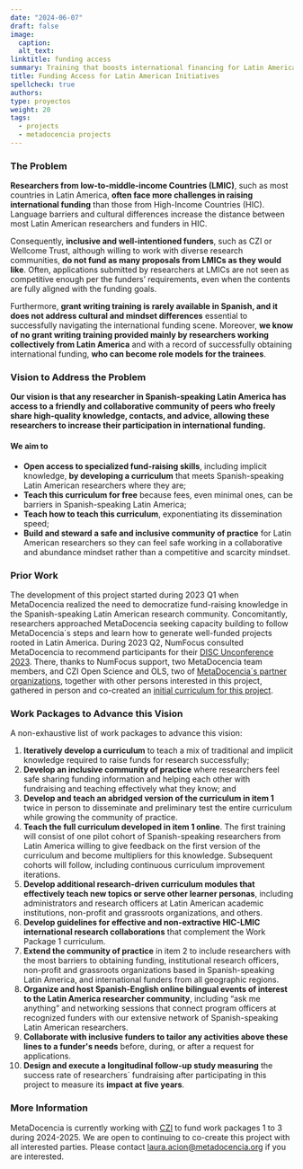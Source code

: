 ```yaml
---
date: "2024-06-07"
draft: false
image:
  caption: 
  alt_text: 
linktitle: funding access
summary: Training that boosts international financing for Latin America.  
title: Funding Access for Latin American Initiatives
spellcheck: true
authors: 
type: proyectos
weight: 20
tags:
  - projects
  - metadocencia projects
---
```


### The Problem
**Researchers from low-to-middle-income Countries (LMIC)**, such as most countries in Latin America, **often face more challenges in raising international funding** than those from High-Income Countries (HIC). Language barriers and cultural differences increase the distance between most Latin American researchers and funders in HIC.

Consequently, **inclusive and well-intentioned funders**, such as CZI or Wellcome Trust, although willing to work with diverse research communities, **do not fund as many proposals from LMICs as they would like**. Often, applications submitted by researchers at LMICs are not seen as competitive enough per the funders’ requirements, even when the contents are fully aligned with the funding goals.

Furthermore, **grant writing training is rarely available in Spanish, and it does not address cultural and mindset differences** essential to successfully navigating the international funding scene. Moreover, **we know of no grant writing training provided mainly by researchers working collectively from Latin America** and with a record of successfully obtaining international funding, **who can become role models for the trainees**.

### Vision to Address the Problem
**Our vision is that any researcher in Spanish-speaking Latin America has access to a friendly and collaborative community of peers who freely share high-quality knowledge, contacts, and advice, allowing these researchers to increase their participation in international funding.** 

#### We aim to 
- **Open access to specialized fund-raising skills**, including implicit knowledge, **by developing a curriculum** that meets Spanish-speaking Latin American researchers where they are;
- **Teach this curriculum for free** because fees, even minimal ones, can be barriers in Spanish-speaking Latin America;
- **Teach how to teach this curriculum**, exponentiating its dissemination speed;
- **Build and steward a safe and inclusive community of practice** for Latin American researchers so they can feel safe working in a collaborative and abundance mindset rather than a competitive and scarcity mindset.

### Prior Work 
The development of this project started during 2023 Q1 when MetaDocencia realized the need to democratize fund-raising knowledge in the Spanish-speaking Latin American research community. Concomitantly, researchers approached MetaDocencia seeking capacity building to follow MetaDocencia´s steps and learn how to generate well-funded projects rooted in Latin America. During 2023 Q2, NumFocus consulted MetaDocencia to recommend participants for their [DISC Unconference 2023](https://numfocus.medium.com/disc-unconference-2023-designing-inclusivity-in-open-source-14019cbdb3cb). There, thanks to NumFocus support, two MetaDocencia team members, and CZI Open Science and OLS, two of [MetaDocencia´s partner organizations](https://www.metadocencia.org/en/panal/), together with other persons interested in this project, gathered in person and co-created an [initial curriculum for this project](https://numfocus.github.io/disc-unconference-2023-projects/en/hidden-curriculum.html). 

### Work Packages to Advance this Vision
A non-exhaustive list of work packages to advance this vision:
1. **Iteratively develop a curriculum** to teach a mix of traditional and implicit knowledge required to raise funds for research successfully;
2. **Develop an inclusive community of practice** where researchers feel safe sharing funding information and helping each other with fundraising and teaching effectively what they know; and
3. **Develop and teach an abridged version of the curriculum in item 1** twice in person to disseminate and preliminary test the entire curriculum while growing the community of practice.
4. **Teach the full curriculum developed in item 1 online**. The first training will consist of one pilot cohort of Spanish-speaking researchers from Latin America willing to give feedback on the first version of the curriculum and become multipliers for this knowledge. Subsequent cohorts will follow, including continuous curriculum improvement iterations.
5. **Develop additional research-driven curriculum modules that effectively teach new topics or serve other learner personas**, including administrators and research officers at Latin American academic institutions, non-profit and grassroots organizations, and others.
6. **Develop guidelines for effective and non-extractive HIC-LMIC international research collaborations** that complement the Work Package 1 curriculum.
7. **Extend the community of practice** in item 2 to include researchers with the most barriers to obtaining funding, institutional research officers, non-profit and grassroots organizations based in Spanish-speaking Latin America, and international funders from all geographic regions.
8. **Organize and host Spanish-English online bilingual events of interest to the Latin America researcher community**, including “ask me anything” and networking sessions that connect program officers at recognized funders with our extensive network of Spanish-speaking Latin American researchers.
9. **Collaborate with inclusive funders to tailor any activities above these lines to a funder's needs** before, during, or after a request for applications.
10. **Design and execute a longitudinal follow-up study measuring** the success rate of researchers´ fundraising after participating in this project to measure its **impact at five years**.

### More Information
MetaDocencia is currently working with [CZI](https://chanzuckerberg.com/) to fund work packages 1 to 3 during 2024-2025. We are open to continuing to co-create this project with all interested parties. Please contact laura.acion@metadocencia.org if you are interested. 
